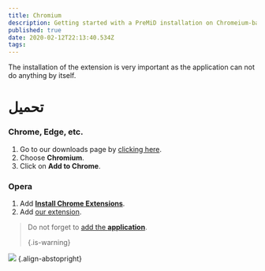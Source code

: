 ```yaml
---
title: Chromium
description: Getting started with a PreMiD installation on Chromeium-based browsers
published: true
date: 2020-02-12T22:13:40.534Z
tags: 
---
```


The installation of the extension is very important as the application can not do anything by itself.

# تحميل
### Chrome, Edge, etc.
1. Go to our downloads page by [clicking here](https://premid.app/downloads).
2. Choose **Chromium**.
3. Click on **Add to Chrome**.

### Opera
1. Add **[Install Chrome Extensions](https://addons.opera.com/en/extensions/details/install-chrome-extensions/)**.
2. Add [our extension](https://premid.app/downloads).

> Do not forget to [add the **application**](/install). 
> 
> {.is-warning}

![](https://img.icons8.com/color/2x/chrome.png) {.align-abstopright}